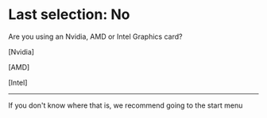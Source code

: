 # Last selection: No

Are you using an Nvidia, AMD or Intel Graphics card?

[Nvidia]

[AMD]

[Intel]


* * *
If you don't know where that is, we recommend going to the start menu
